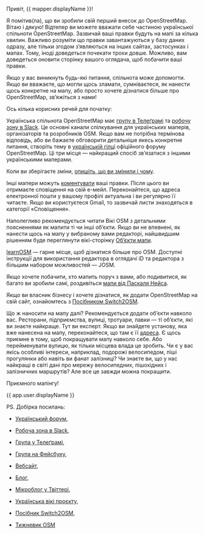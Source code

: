 Привіт, {{ mapper.displayName }}!

Я помітив(ла), що ви зробили свій перший внесок до OpenStreetMap. Вітаю і дякую! Відтепер ви можете вважати себе частиною української спільноти OpenStreetMap. Зазвичай ваші правки будуть на мапі за кілька хвилин. Важливо розуміти що правки завантажуються у базу даних одразу, але тільки згодом зʼявляються на інших сайтах, застосунках і мапах. Тому, іноді доведеться почекати трохи довше. Можливо, вам доведеться оновити сторінку вашого оглядача, щоб побачити ваші правки.

Якщо у вас виникнуть будь-які питання, спільнота може допомогти. Якщо ви вважаєте, що могли щось зламати, сумніваєтеся, як нанести щось конкретне на мапу, або просто хочете дізнатися більше про OpenStreetMap, звʼяжіться з нами!

Ось кілька корисних речей для початку:

Українська спільнота OpenStreetMap має [групу в Телеґрамі](https://t.me/osmUA) та [робочу зону в Slack](http://osmukraine.slack.com/). Це основні канали спілкування для українських маперів, організаторів та розробників OSM. Якщо вам не потрібна термінова відповідь, або ви бажаєте обговорити детальніше якесь конкретне питання, створіть тему в [українській гілці](https://community.openstreetmap.org/c/communities/ua/66) офіційного форуму OpenStreetMap. Ці три місця&nbsp;— найкращий спосіб звʼязатися з іншими українськими маперами.

Коли ви зберігаєте зміни, [опишіть, що ви змінили і чому](https://wiki.openstreetmap.org/w/index.php?title=Uk:Good_changeset_comments).

Інші мапери можуть [коментувати](https://wiki.openstreetmap.org/wiki/Uk:Changeset#Обговорення_наборів_змін) ваші правки. Після цього ви отримаєте сповіщення на свій е-мейл. Переконайтеся, що адреса електронної пошти у вашому профілі актуальна і ви регулярно її читаєте. Якщо ви користуєтеся Gmail, то зазвичай листи знаходяться в категорії «Сповіщення».

Наполегливо рекомендується читати Вікі OSM з детальними поясненнями як мапити ті чи інші обʼєкти. Якщо ви не впевнені, як нанести щось на мапу у вибраному вами редакторі, найшвидшим рішенням буде переглянути вікі-сторінку [Обʼєкти мапи](https://wiki.openstreetmap.org/wiki/Uk:Об%27єкти_мапи).

[learnOSM](https://learnosm.org/uk/)&nbsp;— гарне місце, щоб дізнатися більше про OSM. Доступні інструкції для використання редактора в оглядачі iD та редактора з більшим набором можливостей&nbsp;— JOSM.

Якщо хочете побачити, хто мапить поруч з вами, або подивитися, як багато ви зробили самі, роздивіться [мапи від Паскаля Нейса](https://resultmaps.neis-one.org).

Якщо ви власник бізнесу і хочете дізнатися, як додати OpenStreetMap на свій сайт, ознайомтесь з [Посібником Switch2OSM](https://switch2.openstreetmap.org.ua/).

Що ж наносити на мапу далі? Рекомендується додати обʼєкти навколо вас. Ресторани, підприємства, вулиці, тротуари, лавки&nbsp;— ті обʼєкти, які ви знаєте найкраще. Тут ви експерт. Якщо ви знайдете установу, яка вже нанесена на мапу, переконайтеся, що там є її [адреса](https://wiki.openstreetmap.org/wiki/Uk:Адреси). Є щось приємне в тому, щоб покращувати мапу навколо себе. Або перейменувати вулицю, як тільки місцева влада це зробить. Чи є у вас якісь особливі інтереси, наприклад, подорожі велосипедом, піші прогулянки або навіть ви фанат залізниці? Чи знаєте ви, що у нас найкращі в світі дані про мережу велосипедних, пішохідних і залізничних маршрутів? Але все це завжди можна покращити.

Приємного мапінгу!

{{ app.user.displayName }}

PS. Добірка посилань:

* [Український форум](https://community.openstreetmap.org/c/communities/ua/66),

* [Робоча зона в Slack](http://osmukraine.slack.com/),

* [Група у Телеґрамі](https://t.me/osmUA),

* [Група на Фейсбуку](https://facebook.com/openstreetmapua),

* [Вебсайт](https://openstreetmap.org.ua/),

* [Блог](https://blog.openstreetmap.org.ua/uk/),

* [Мікроблог у Твіттері](https://twitter.com/osm_ua),

* [Українська вікі проєкту](https://wiki.openstreetmap.org/wiki/Uk:Main_Page),

* [Посібник Switch2OSM](https://switch2.openstreetmap.org.ua/),

* [Тижневик OSM](https://weeklyosm.eu/uk/)
